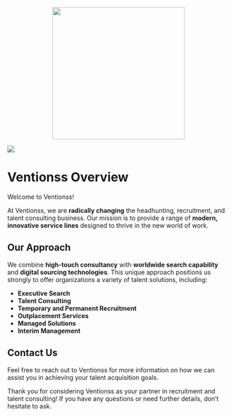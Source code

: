 <p align="center"><img width="300"  src="https://i.ibb.co/ctDgvcF/vention.png">
</p>
<img src="https://i.ibb.co/25hXwGL/introduce1.png"></img>

# Ventionss Overview

Welcome to Ventionss!

At Ventionss, we are **radically changing** the headhunting, recruitment, and talent consulting business. Our mission is to provide a range of **modern, innovative service lines** designed to thrive in the new world of work.

## Our Approach

We combine **high-touch consultancy** with **worldwide search capability** and **digital sourcing technologies**. This unique approach positions us strongly to offer organizations a variety of talent solutions, including:

- **Executive Search**
- **Talent Consulting**
- **Temporary and Permanent Recruitment**
- **Outplacement Services**
- **Managed Solutions**
- **Interim Management**

## Contact Us

Feel free to reach out to Ventionss for more information on how we can assist you in achieving your talent acquisition goals.

Thank you for considering Ventionss as your partner in recruitment and talent consulting! If you have any questions or need further details, don’t hesitate to ask.
